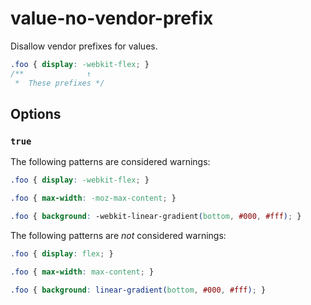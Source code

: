 # value-no-vendor-prefix

Disallow vendor prefixes for values.

```css
.foo { display: -webkit-flex; }
/**              ↑
 *  These prefixes */
```

## Options

### `true`

The following patterns are considered warnings:

```css
.foo { display: -webkit-flex; }
```

```css
.foo { max-width: -moz-max-content; }
```

```css
.foo { background: -webkit-linear-gradient(bottom, #000, #fff); }
```

The following patterns are *not* considered warnings:

```css
.foo { display: flex; }
```

```css
.foo { max-width: max-content; }
```

```css
.foo { background: linear-gradient(bottom, #000, #fff); }
```
